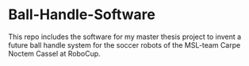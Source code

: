 # Ball-Handle-Software
This repo includes the software for my master thesis project to invent a future ball handle system for the soccer robots of the MSL-team Carpe Noctem Cassel at RoboCup.
